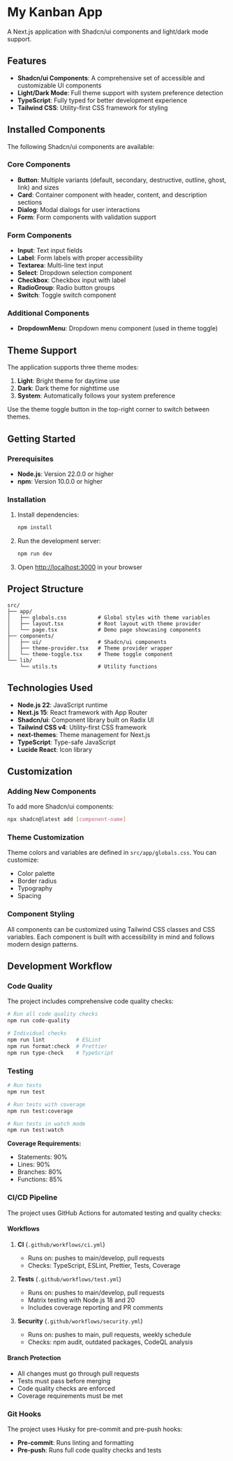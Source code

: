# My Kanban App

A Next.js application with Shadcn/ui components and light/dark mode support.

## Features

- **Shadcn/ui Components**: A comprehensive set of accessible and customizable UI components
- **Light/Dark Mode**: Full theme support with system preference detection
- **TypeScript**: Fully typed for better development experience
- **Tailwind CSS**: Utility-first CSS framework for styling

## Installed Components

The following Shadcn/ui components are available:

### Core Components

- **Button**: Multiple variants (default, secondary, destructive, outline, ghost, link) and sizes
- **Card**: Container component with header, content, and description sections
- **Dialog**: Modal dialogs for user interactions
- **Form**: Form components with validation support

### Form Components

- **Input**: Text input fields
- **Label**: Form labels with proper accessibility
- **Textarea**: Multi-line text input
- **Select**: Dropdown selection component
- **Checkbox**: Checkbox input with label
- **RadioGroup**: Radio button groups
- **Switch**: Toggle switch component

### Additional Components

- **DropdownMenu**: Dropdown menu component (used in theme toggle)

## Theme Support

The application supports three theme modes:

1. **Light**: Bright theme for daytime use
2. **Dark**: Dark theme for nighttime use
3. **System**: Automatically follows your system preference

Use the theme toggle button in the top-right corner to switch between themes.

## Getting Started

### Prerequisites

- **Node.js**: Version 22.0.0 or higher
- **npm**: Version 10.0.0 or higher

### Installation

1. Install dependencies:

   ```bash
   npm install
   ```

2. Run the development server:

   ```bash
   npm run dev
   ```

3. Open [http://localhost:3000](http://localhost:3000) in your browser

## Project Structure

```
src/
├── app/
│   ├── globals.css          # Global styles with theme variables
│   ├── layout.tsx           # Root layout with theme provider
│   └── page.tsx             # Demo page showcasing components
├── components/
│   ├── ui/                  # Shadcn/ui components
│   ├── theme-provider.tsx   # Theme provider wrapper
│   └── theme-toggle.tsx     # Theme toggle component
└── lib/
    └── utils.ts             # Utility functions
```

## Technologies Used

- **Node.js 22**: JavaScript runtime
- **Next.js 15**: React framework with App Router
- **Shadcn/ui**: Component library built on Radix UI
- **Tailwind CSS v4**: Utility-first CSS framework
- **next-themes**: Theme management for Next.js
- **TypeScript**: Type-safe JavaScript
- **Lucide React**: Icon library

## Customization

### Adding New Components

To add more Shadcn/ui components:

```bash
npx shadcn@latest add [component-name]
```

### Theme Customization

Theme colors and variables are defined in `src/app/globals.css`. You can customize:

- Color palette
- Border radius
- Typography
- Spacing

### Component Styling

All components can be customized using Tailwind CSS classes and CSS variables. Each component is built with accessibility in mind and follows modern design patterns.

## Development Workflow

### Code Quality

The project includes comprehensive code quality checks:

```bash
# Run all code quality checks
npm run code-quality

# Individual checks
npm run lint          # ESLint
npm run format:check  # Prettier
npm run type-check    # TypeScript
```

### Testing

```bash
# Run tests
npm run test

# Run tests with coverage
npm run test:coverage

# Run tests in watch mode
npm run test:watch
```

**Coverage Requirements:**

- Statements: 90%
- Lines: 90%
- Branches: 80%
- Functions: 85%

### CI/CD Pipeline

The project uses GitHub Actions for automated testing and quality checks:

#### Workflows

1. **CI** (`.github/workflows/ci.yml`)
   - Runs on: pushes to main/develop, pull requests
   - Checks: TypeScript, ESLint, Prettier, Tests, Coverage

2. **Tests** (`.github/workflows/test.yml`)
   - Runs on: pushes to main/develop, pull requests
   - Matrix testing with Node.js 18 and 20
   - Includes coverage reporting and PR comments

3. **Security** (`.github/workflows/security.yml`)
   - Runs on: pushes to main, pull requests, weekly schedule
   - Checks: npm audit, outdated packages, CodeQL analysis

#### Branch Protection

- All changes must go through pull requests
- Tests must pass before merging
- Code quality checks are enforced
- Coverage requirements must be met

### Git Hooks

The project uses Husky for pre-commit and pre-push hooks:

- **Pre-commit**: Runs linting and formatting
- **Pre-push**: Runs full code quality checks and tests
